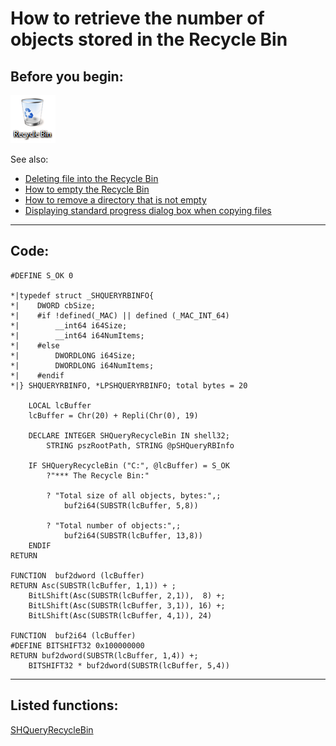 
# How to retrieve the number of objects stored in the Recycle Bin

## Before you begin:
![](../images/recyclebin.png)  

See also:

* [Deleting file into the Recycle Bin](sample_321.md)  
* [How to empty the Recycle Bin](sample_301.md)  
* [How to remove a directory that is not empty](sample_541.md)  
* [Displaying standard progress dialog box when copying files](sample_508.md)  

  
***  


## Code:
```foxpro  
#DEFINE S_OK 0

*|typedef struct _SHQUERYRBINFO{
*|    DWORD cbSize;
*|    #if !defined(_MAC) || defined (_MAC_INT_64)
*|        __int64 i64Size;
*|        __int64 i64NumItems;
*|    #else
*|        DWORDLONG i64Size;
*|        DWORDLONG i64NumItems;
*|    #endif
*|} SHQUERYRBINFO, *LPSHQUERYRBINFO; total bytes = 20

	LOCAL lcBuffer
	lcBuffer = Chr(20) + Repli(Chr(0), 19)

	DECLARE INTEGER SHQueryRecycleBin IN shell32;
		STRING pszRootPath, STRING @pSHQueryRBInfo

	IF SHQueryRecycleBin ("C:", @lcBuffer) = S_OK
		?"*** The Recycle Bin:"

		? "Total size of all objects, bytes:",;
			buf2i64(SUBSTR(lcBuffer, 5,8))

		? "Total number of objects:",;
			buf2i64(SUBSTR(lcBuffer, 13,8))
	ENDIF
RETURN

FUNCTION  buf2dword (lcBuffer)
RETURN Asc(SUBSTR(lcBuffer, 1,1)) + ;
	BitLShift(Asc(SUBSTR(lcBuffer, 2,1)),  8) +;
	BitLShift(Asc(SUBSTR(lcBuffer, 3,1)), 16) +;
	BitLShift(Asc(SUBSTR(lcBuffer, 4,1)), 24)

FUNCTION  buf2i64 (lcBuffer)
#DEFINE BITSHIFT32 0x100000000
RETURN buf2dword(SUBSTR(lcBuffer, 1,4)) +;
	BITSHIFT32 * buf2dword(SUBSTR(lcBuffer, 5,4))  
```  
***  


## Listed functions:
[SHQueryRecycleBin](../libraries/shell32/SHQueryRecycleBin.md)  
